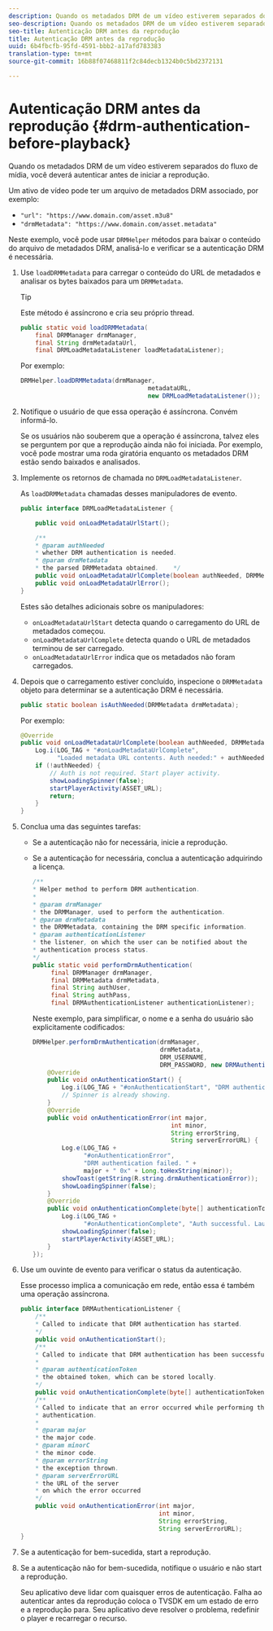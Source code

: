 ```yaml
---
description: Quando os metadados DRM de um vídeo estiverem separados do fluxo de mídia, você deverá autenticar antes de iniciar a reprodução.
seo-description: Quando os metadados DRM de um vídeo estiverem separados do fluxo de mídia, você deverá autenticar antes de iniciar a reprodução.
seo-title: Autenticação DRM antes da reprodução
title: Autenticação DRM antes da reprodução
uuid: 6b4fbcfb-95fd-4591-bbb2-a17afd783383
translation-type: tm+mt
source-git-commit: 16b88f07468811f2c84decb1324b0c5bd2372131

---
```



# Autenticação DRM antes da reprodução {#drm-authentication-before-playback}

Quando os metadados DRM de um vídeo estiverem separados do fluxo de mídia, você deverá autenticar antes de iniciar a reprodução.

Um ativo de vídeo pode ter um arquivo de metadados DRM associado, por exemplo:

* `"url": "https://www.domain.com/asset.m3u8"`
* `"drmMetadata": "https://www.domain.com/asset.metadata"`

Neste exemplo, você pode usar `DRMHelper` métodos para baixar o conteúdo do arquivo de metadados DRM, analisá-lo e verificar se a autenticação DRM é necessária.

1. Use `loadDRMMetadata` para carregar o conteúdo do URL de metadados e analisar os bytes baixados para um `DRMMetadata`.

   >[!TIP]
   >
   >Este método é assíncrono e cria seu próprio thread.

   ```java
   public static void loadDRMMetadata( 
       final DRMManager drmManager, 
       final String drmMetadataUrl,  
       final DRMLoadMetadataListener loadMetadataListener); 
   ```

   Por exemplo:

   ```java
   DRMHelper.loadDRMMetadata(drmManager,  
                                      metadataURL,  
                                      new DRMLoadMetadataListener());
   ```

1. Notifique o usuário de que essa operação é assíncrona. Convém informá-lo.

   Se os usuários não souberem que a operação é assíncrona, talvez eles se perguntem por que a reprodução ainda não foi iniciada. Por exemplo, você pode mostrar uma roda giratória enquanto os metadados DRM estão sendo baixados e analisados.

1. Implemente os retornos de chamada no `DRMLoadMetadataListener`.

   As `loadDRMMetadata` chamadas desses manipuladores de evento.

   ```java
   public interface DRMLoadMetadataListener { 
   
       public void onLoadMetadataUrlStart(); 
   
       /** 
       * @param authNeeded 
       * whether DRM authentication is needed. 
       * @param drmMetadata 
       * the parsed DRMMetadata obtained.    */ 
       public void onLoadMetadataUrlComplete(boolean authNeeded, DRMMetadata drmMetadata); 
       public void onLoadMetadataUrlError(); 
   } 
   ```

   Estes são detalhes adicionais sobre os manipuladores:

   * `onLoadMetadataUrlStart` detecta quando o carregamento do URL de metadados começou.
   * `onLoadMetadataUrlComplete` detecta quando o URL de metadados terminou de ser carregado.
   * `onLoadMetadataUrlError` indica que os metadados não foram carregados.

1. Depois que o carregamento estiver concluído, inspecione o `DRMMetadata` objeto para determinar se a autenticação DRM é necessária.

   ```java
   public static boolean isAuthNeeded(DRMMetadata drmMetadata);
   ```

   Por exemplo:

   ```java
   @Override 
   public void onLoadMetadataUrlComplete(boolean authNeeded, DRMMetadata drmMetadata) {  
       Log.i(LOG_TAG + "#onLoadMetadataUrlComplete",  
             "Loaded metadata URL contents. Auth needed:" + authNeeded + "."); 
       if (!authNeeded) { 
           // Auth is not required. Start player activity.     
           showLoadingSpinner(false);     
           startPlayerActivity(ASSET_URL); 
           return; 
       } 
   } 
   ```

1. Conclua uma das seguintes tarefas:

   * Se a autenticação não for necessária, inicie a reprodução.
   * Se a autenticação for necessária, conclua a autenticação adquirindo a licença.

      ```java
      /** 
      * Helper method to perform DRM authentication. 
      * 
      * @param drmManager 
      * the DRMManager, used to perform the authentication. 
      * @param drmMetadata 
      * the DRMMetadata, containing the DRM specific information. 
      * @param authenticationListener 
      * the listener, on which the user can be notified about the 
      * authentication process status. 
      */ 
      public static void performDrmAuthentication( 
           final DRMManager drmManager,  
           final DRMMetadata drmMetadata, 
           final String authUser,  
           final String authPass,  
           final DRMAuthenticationListener authenticationListener);
      ```

      Neste exemplo, para simplificar, o nome e a senha do usuário são explicitamente codificados:

      ```java
      DRMHelper.performDrmAuthentication(drmManager,  
                                         drmMetadata,  
                                         DRM_USERNAME,  
                                         DRM_PASSWORD, new DRMAuthenticationListener() { 
          @Override 
          public void onAuthenticationStart() { 
              Log.i(LOG_TAG + "#onAuthenticationStart", "DRM authentication started."); 
              // Spinner is already showing. 
          } 
          @Override 
          public void onAuthenticationError(int major,  
                                            int minor,  
                                            String errorString,  
                                            String serverErrorURL) { 
              Log.e(LOG_TAG +  
                    "#onAuthenticationError",  
                    "DRM authentication failed. " +  
                    major + " 0x" + Long.toHexString(minor)); 
              showToast(getString(R.string.drmAuthenticationError));   
              showLoadingSpinner(false); 
          } 
          @Override 
          public void onAuthenticationComplete(byte[] authenticationToken) { 
              Log.i(LOG_TAG +  
                    "#onAuthenticationComplete", "Auth successful. Launching content."); 
              showLoadingSpinner(false); 
              startPlayerActivity(ASSET_URL); 
          } 
      }); 
      ```

1. Use um ouvinte de evento para verificar o status da autenticação.

   Esse processo implica a comunicação em rede, então essa é também uma operação assíncrona.

   ```java
   public interface DRMAuthenticationListener { 
       /** 
       * Called to indicate that DRM authentication has started. 
       */ 
       public void onAuthenticationStart(); 
       /** 
       * Called to indicate that DRM authentication has been successful. 
       * 
       * @param authenticationToken 
       * the obtained token, which can be stored locally. 
       */ 
       public void onAuthenticationComplete(byte[] authenticationToken); 
       /** 
       * Called to indicate that an error occurred while performing the DRM 
       * authentication. 
       * 
       * @param major 
       * the major code. 
       * @param minorC 
       * the minor code. 
       * @param errorString 
       * the exception thrown. 
       * @param serverErrorURL 
       * the URL of the server  
       * on which the error occurred 
       */ 
       public void onAuthenticationError(int major,  
                                         int minor,  
                                         String errorString,  
                                         String serverErrorURL); 
   } 
   ```

1. Se a autenticação for bem-sucedida, start a reprodução.
1. Se a autenticação não for bem-sucedida, notifique o usuário e não start a reprodução.

   Seu aplicativo deve lidar com quaisquer erros de autenticação. Falha ao autenticar antes da reprodução coloca o TVSDK em um estado de erro e a reprodução para. Seu aplicativo deve resolver o problema, redefinir o player e recarregar o recurso.
